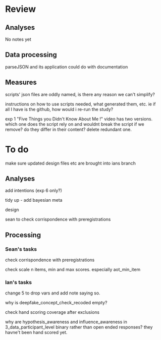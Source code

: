 # Review 

## Analyses

No notes yet

## Data processing

parseJSON and its application could do with documentation

## Measures

scripts' json files are oddly named, is there any reason we can't simplify?

instructions on how to use scripts needed, what generated them, etc. ie if all I have is the github, how would i re-run the study?

exp 1 "Five Things you Didn't Know About Me !" video has two versions. which one does the script rely on and wouldnt break the script if we remove? do they differ in their content? delete redundant one.



# To do

make sure updated design files etc are brought into ians branch

## Analyses

add intentions (exp 6 only?)

tidy up - add bayesian meta

design  

sean to check corrispondence with preregistrations

## Processing

### Sean's tasks

check corrispondence with preregistrations

check scale n items, min and max scores. especially aot_min_item

### Ian's tasks

change 5 to drop vars and add note saying so.

why is deepfake_concept_check_recoded empty?

check hand scoring coverage after exclusions 

why are hypothesis_awareness and influence_awareness in 3_data_participant_level binary rather than open ended responses? they havne't been hand scored yet.

